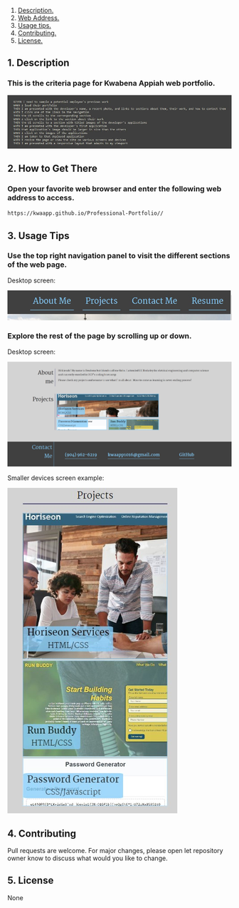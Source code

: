 1. [ Description. ](#desc)
2. [ Web Address. ](#web-address)
3. [ Usage tips. ](#usage)
4. [ Contributing. ](#contributing)
5. [ License. ](#license)


<a name="desc"></a>
## 1. Description


### This is the criteria page for Kwabena Appiah web portfolio.


![Criteria](./assets/images/criteria.JPG?raw=true "Criteria")


<a name="web-address"></a>
## 2. How to Get There

### Open your favorite web browser and enter the following web address to access.

```html
https://kwaapp.github.io/Professional-Portfolio//
```
<a name="usage"></a>
## 3. Usage Tips


### Use the top right navigation panel to visit the different sections of the web page.

Desktop screen:

![nav-menu](./assets/images/nav-menu.JPG?raw=true "Navigational Menu")


### Explore the rest of the page by scrolling up or down.

Desktop screen:

![body-section](./assets/images/nav-web.JPG?raw=true "Body Section")

Smaller devices screen example:

![body-section](./assets/images/nav-web-smaller.JPG?raw=true "Body Section")


<a name="contributing"></a>
## 4. Contributing
Pull requests are welcome. For major changes, please open let repository owner know to discuss what would you like to change.

<a name="license"></a>
## 5. License
None



